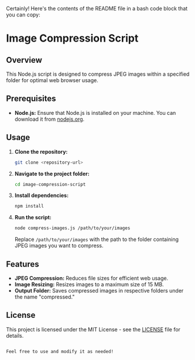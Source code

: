 Certainly! Here's the contents of the README file in a bash code block that you can copy:

# Image Compression Script

## Overview

This Node.js script is designed to compress JPEG images within a specified folder for optimal web browser usage.

## Prerequisites

- **Node.js:** Ensure that Node.js is installed on your machine. You can download it from [nodejs.org](https://nodejs.org/).

## Usage

1. **Clone the repository:**
   ```bash
   git clone <repository-url>
   ```

2. **Navigate to the project folder:**
   ```bash
   cd image-compression-script
   ```

3. **Install dependencies:**
   ```bash
   npm install
   ```

4. **Run the script:**
   ```bash
   node compress-images.js /path/to/your/images
   ```
   Replace `/path/to/your/images` with the path to the folder containing JPEG images you want to compress.

## Features

- **JPEG Compression:** Reduces file sizes for efficient web usage.
- **Image Resizing:** Resizes images to a maximum size of 15 MB.
- **Output Folder:** Saves compressed images in respective folders under the name "compressed."

## License

This project is licensed under the MIT License - see the [LICENSE](LICENSE) file for details.
```

Feel free to use and modify it as needed!
